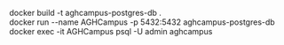 docker build -t aghcampus-postgres-db . \
docker run --name AGHCampus -p 5432:5432 aghcampus-postgres-db \
docker exec -it AGHCampus psql -U admin aghcampus 